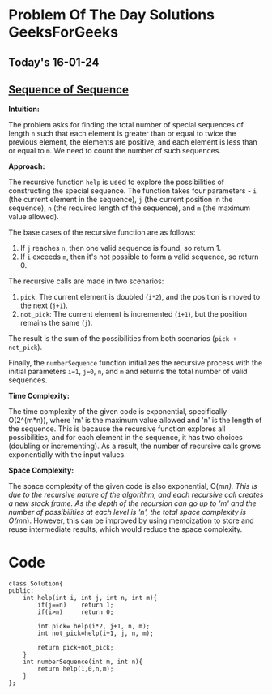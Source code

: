 #  Problem Of The Day Solutions GeeksForGeeks

## Today's 16-01-24 
## [Sequence of Sequence](https://www.geeksforgeeks.org/problems/sequence-of-sequence1155/1)


**Intuition:**

The problem asks for finding the total number of special sequences of length `n` such that each element is greater than or equal to twice the previous element, the elements are positive, and each element is less than or equal to `m`. We need to count the number of such sequences.

**Approach:**

The recursive function `help` is used to explore the possibilities of constructing the special sequence. The function takes four parameters - `i` (the current element in the sequence), `j` (the current position in the sequence), `n` (the required length of the sequence), and `m` (the maximum value allowed).

The base cases of the recursive function are as follows:
1. If `j` reaches `n`, then one valid sequence is found, so return 1.
2. If `i` exceeds `m`, then it's not possible to form a valid sequence, so return 0.

The recursive calls are made in two scenarios:
1. `pick`: The current element is doubled (`i*2`), and the position is moved to the next (`j+1`).
2. `not_pick`: The current element is incremented (`i+1`), but the position remains the same (`j`).

The result is the sum of the possibilities from both scenarios (`pick + not_pick`).

Finally, the `numberSequence` function initializes the recursive process with the initial parameters `i=1`, `j=0`, `n`, and `m` and returns the total number of valid sequences.

**Time Complexity:**

The time complexity of the given code is exponential, specifically O(2^(m*n)), where 'm' is the maximum value allowed and 'n' is the length of the sequence. This is because the recursive function explores all possibilities, and for each element in the sequence, it has two choices (doubling or incrementing). As a result, the number of recursive calls grows exponentially with the input values.

**Space Complexity:**

The space complexity of the given code is also exponential, O(m*n). This is due to the recursive nature of the algorithm, and each recursive call creates a new stack frame. As the depth of the recursion can go up to 'm' and the number of possibilities at each level is 'n', the total space complexity is O(m*n). However, this can be improved by using memoization to store and reuse intermediate results, which would reduce the space complexity.



# Code
```
class Solution{
public:
    int help(int i, int j, int n, int m){
        if(j==n)    return 1;
        if(i>m)     return 0;
        
        int pick= help(i*2, j+1, n, m);
        int not_pick=help(i+1, j, n, m);

        return pick+not_pick;
    }
    int numberSequence(int m, int n){
        return help(1,0,n,m);
    }
};

```
